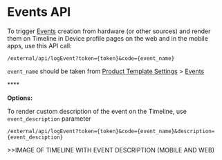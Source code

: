 # Events API

To trigger [Events](../product/events/) creation from hardware \(or other sources\) and render them on Timeline in Device profile pages on the web and in the mobile apps, use this API call:

```text
/external/api/logEvent?token={token}&code={event_name}
```

`event_name` should be taken from [Product Template Settings](../product/product-template-settings.md) &gt; [Events](../product/events/)

\*\*\*\*

**Options:** 

To render custom description of the event on the Timeline, use `event_description` parameter

`/external/api/logEvent?token={token}&code={event_name}&description={event_desciption}`



&gt;&gt;IMAGE OF TIMELINE WITH EVENT DESCRIPTION \(MOBILE AND WEB\)

